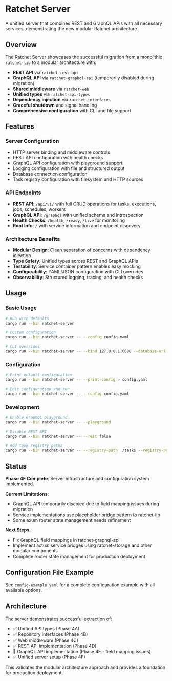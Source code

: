 # Ratchet Server

A unified server that combines REST and GraphQL APIs with all necessary services, demonstrating the new modular Ratchet architecture.

## Overview

The Ratchet Server showcases the successful migration from a monolithic `ratchet-lib` to a modular architecture with:

- **REST API** via `ratchet-rest-api` 
- **GraphQL API** via `ratchet-graphql-api` (temporarily disabled during migration)
- **Shared middleware** via `ratchet-web`
- **Unified types** via `ratchet-api-types`
- **Dependency injection** via `ratchet-interfaces`
- **Graceful shutdown** and signal handling
- **Comprehensive configuration** with CLI and file support

## Features

### Server Configuration
- HTTP server binding and middleware controls
- REST API configuration with health checks
- GraphQL API configuration with playground support  
- Logging configuration with file and structured output
- Database connection configuration
- Task registry configuration with filesystem and HTTP sources

### API Endpoints
- **REST API**: `/api/v1/` with full CRUD operations for tasks, executions, jobs, schedules, workers
- **GraphQL API**: `/graphql` with unified schema and introspection
- **Health Checks**: `/health`, `/ready`, `/live` for monitoring
- **Root Info**: `/` with service information and endpoint discovery

### Architecture Benefits
- **Modular Design**: Clean separation of concerns with dependency injection
- **Type Safety**: Unified types across REST and GraphQL APIs
- **Testability**: Service container pattern enables easy mocking
- **Configurability**: YAML/JSON configuration with CLI overrides
- **Observability**: Structured logging, tracing, and health checks

## Usage

### Basic Usage
```bash
# Run with defaults
cargo run --bin ratchet-server

# Custom configuration
cargo run --bin ratchet-server -- --config config.yaml

# CLI overrides
cargo run --bin ratchet-server -- --bind 127.0.0.1:8080 --database-url sqlite://custom.db
```

### Configuration
```bash
# Print default configuration
cargo run --bin ratchet-server -- --print-config > config.yaml

# Edit configuration and run
cargo run --bin ratchet-server -- --config config.yaml
```

### Development
```bash
# Enable GraphQL playground
cargo run --bin ratchet-server -- --playground

# Disable REST API
cargo run --bin ratchet-server -- --rest false

# Add task registry paths
cargo run --bin ratchet-server -- --registry-path ./tasks --registry-path ./examples
```

## Status

**Phase 4F Complete**: Server infrastructure and configuration system implemented.

**Current Limitations**: 
- GraphQL API temporarily disabled due to field mapping issues during migration
- Service implementations use placeholder bridge pattern to ratchet-lib
- Some axum router state management needs refinement

**Next Steps**:
- Fix GraphQL field mappings in ratchet-graphql-api
- Implement actual service bridges using ratchet-storage and other modular components
- Complete router state management for production deployment

## Configuration File Example

See `config-example.yaml` for a complete configuration example with all available options.

## Architecture

The server demonstrates successful extraction of:
- ✅ Unified API types (Phase 4A)
- ✅ Repository interfaces (Phase 4B) 
- ✅ Web middleware (Phase 4C)
- ✅ REST API implementation (Phase 4D)
- 🚧 GraphQL API implementation (Phase 4E - field mapping issues)
- ✅ Unified server setup (Phase 4F)

This validates the modular architecture approach and provides a foundation for production deployment.